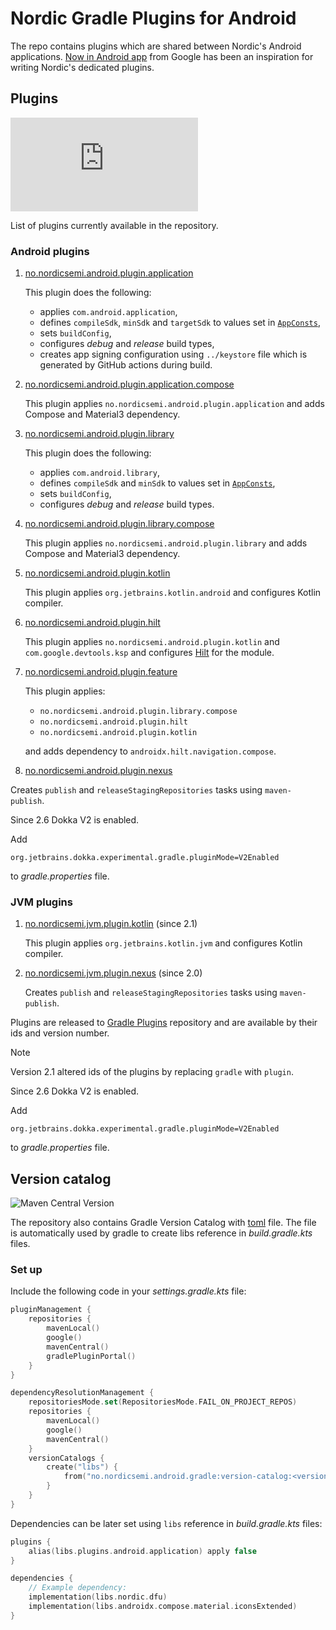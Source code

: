 # Nordic Gradle Plugins for Android

The repo contains plugins which are shared between Nordic's Android applications.
[Now in Android app](https://github.com/android/nowinandroid) from Google has been an inspiration
for writing Nordic's dedicated plugins.

## Plugins

![Gradle Plugin Portal Version](https://img.shields.io/gradle-plugin-portal/v/no.nordicsemi.android.plugin.application)

List of plugins currently available in the repository.

### Android plugins

1. [no.nordicsemi.android.plugin.application](plugins/src/main/kotlin/AndroidApplicationConventionPlugin.kt)

   This plugin does the following:
   * applies `com.android.application`,
   * defines `compileSdk`, `minSdk` and `targetSdk` to values set in
     [`AppConsts`](https://github.com/NordicSemiconductor/Android-Gradle-Plugins/blob/kotlin2/plugins/src/main/kotlin/no/nordicsemi/android/AppConsts.kt),
   * sets `buildConfig`,
   * configures _debug_ and _release_ build types,
   * creates app signing configuration using `../keystore` file which is generated by GitHub actions during build.

2. [no.nordicsemi.android.plugin.application.compose](plugins/src/main/kotlin/AndroidApplicationComposeConventionPlugin.kt)

   This plugin applies `no.nordicsemi.android.plugin.application` and adds Compose and Material3 dependency.

3. [no.nordicsemi.android.plugin.library](plugins/src/main/kotlin/AndroidLibraryConventionPlugin.kt)

   This plugin does the following:
   * applies `com.android.library`,
   * defines `compileSdk` and `minSdk` to values set in
     [`AppConsts`](https://github.com/NordicSemiconductor/Android-Gradle-Plugins/blob/kotlin2/plugins/src/main/kotlin/no/nordicsemi/android/AppConsts.kt),
   * sets `buildConfig`,
   * configures _debug_ and _release_ build types.

4. [no.nordicsemi.android.plugin.library.compose](plugins/src/main/kotlin/AndroidLibraryComposeConventionPlugin.kt)

   This plugin applies `no.nordicsemi.android.plugin.library` and adds Compose and Material3 dependency.

5. [no.nordicsemi.android.plugin.kotlin](plugins/src/main/kotlin/AndroidNexusRepositoryPlugin.kt)

   This plugin applies `org.jetbrains.kotlin.android` and configures Kotlin compiler.

7. [no.nordicsemi.android.plugin.hilt](plugins/src/main/kotlin/AndroidHiltConventionPlugin.kt)

   This plugin applies `no.nordicsemi.android.plugin.kotlin` and `com.google.devtools.ksp` and
   configures [Hilt](https://dagger.dev/hilt/) for the module.

9. [no.nordicsemi.android.plugin.feature](plugins/src/main/kotlin/AndroidFeatureConventionPlugin.kt)

   This plugin applies:
   * `no.nordicsemi.android.plugin.library.compose`
   * `no.nordicsemi.android.plugin.hilt`
   * `no.nordicsemi.android.plugin.kotlin`

   and adds dependency to `androidx.hilt.navigation.compose`.

10. [no.nordicsemi.android.plugin.nexus](plugins/src/main/kotlin/AndroidKotlinConventionPlugin.kt)

Creates `publish` and `releaseStagingRepositories` tasks using `maven-publish`.

Since 2.6 Dokka V2 is enabled.

Add 
```
org.jetbrains.dokka.experimental.gradle.pluginMode=V2Enabled
```
to _gradle.properties_ file.

### JVM plugins

1. [no.nordicsemi.jvm.plugin.kotlin](plugins/src/main/kotlin/JvmKotlinConventionPlugin.kt) (since 2.1)

   This plugin applies `org.jetbrains.kotlin.jvm` and configures Kotlin compiler.

2. [no.nordicsemi.jvm.plugin.nexus](plugins/src/main/kotlin/JvmNexusRepositoryPlugin.kt) (since 2.0)

   Creates `publish` and `releaseStagingRepositories` tasks using `maven-publish`.

Plugins are released to [Gradle Plugins](https://plugins.gradle.org/search?term=no.nordicsemi) repository
and are available by their ids and version number.

> [!Note]
> Version 2.1 altered ids of the plugins by replacing `gradle` with `plugin`.

Since 2.6 Dokka V2 is enabled.

Add
```
org.jetbrains.dokka.experimental.gradle.pluginMode=V2Enabled
```
to _gradle.properties_ file.

## Version catalog

![Maven Central Version](https://img.shields.io/maven-central/v/no.nordicsemi.android.gradle/version-catalog)

The repository also contains Gradle Version Catalog with [toml](gradle/libs.versions.toml) file.
The file is automatically used by gradle to create libs reference in _build.gradle.kts_ files.

### Set up

Include the following code in your _settings.gradle.kts_ file:
```kotlin
pluginManagement {
    repositories {
        mavenLocal()
        google()
        mavenCentral()
        gradlePluginPortal()
    }
}

dependencyResolutionManagement {
    repositoriesMode.set(RepositoriesMode.FAIL_ON_PROJECT_REPOS)
    repositories {
        mavenLocal()
        google()
        mavenCentral()
    }
    versionCatalogs {
        create("libs") {
            from("no.nordicsemi.android.gradle:version-catalog:<version>")
        }
    }
}
```

Dependencies can be later set using `libs` reference in _build.gradle.kts_ files:
```kotlin
plugins {
    alias(libs.plugins.android.application) apply false
}

dependencies {
    // Example dependency:
    implementation(libs.nordic.dfu)
    implementation(libs.androidx.compose.material.iconsExtended)
}
```
